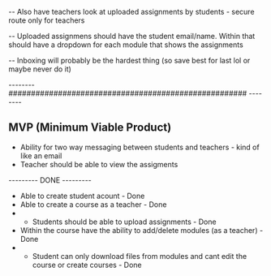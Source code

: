 <!-- -- Add a module component for course details page -->

<!-- -- Re-design the left side bar nav on course details -->

<!-- -- Update buttons for course details -->

<!-- -- Add a landing page on /landing (maybe) -->

<!-- -- Implement createCourse modal -->

<!-- -- Implement mongoDB createCourse -->
<!-- -- Design the login page -->

<!-- Create Course:
id: ObjectID
courseName: Calc 101
subject: Math
description: lorem ipsums
published: True
term: "2023-2024" -->

<!-- -- Fetch DB Data for Dashboard -->
<!-- -- Update routing for the courses/[course-name] -->
<!-- -- Show default initial sample module as first module
-- Subsequent modules will be the DB ones

-- Use Supabase for the files - File structure something like below

-- modules -> courseName -> moduleName -> fileData -->
<!-- -- Nicer Module Name form -->
<!-- -- Add descriptions for Who We Help
-- Update Pricing Cards to reflect Who We Help -->
<!-- -- Update README.md to show what the project is and etc -->
<!-- -- Add Hooks  -->

<!-- -- Update Modals with backdrop that you can click out of to close -->

<!-- -- Add Next Auth with credentials
-- Add singup route for nextauth
-- useSessions for auth (!auth redirect to /login) -->

<!-- -- Add helpers for mongoDB connecting and etc to DRY up code -->

<!-- -- Also update avatar for profile based on auth name so everyone has a unique avatar -->

<!-- -- Error handling for the not allowing same module name - handle in API route -->

<!-- -- Add React Hot Toast for uploading files and creating modules/courses -->

<!-- -- Reset DBs -->
<!-- -- Create custom Toaster component -->
<!-- -- Update Landing Page - Make it more modern (PRIORITY #1) -->

<!-- -- Add Basic Unit Tests ((Priority #1))  -->

<!-- -- Look into students uploadng assignments ((Priority #2)) - Figured out an easy way to implement this -->
<!-- -- Supabase DB for student file upload
students -> studetName or studentEmail -> className -> moduleName -> completedAssignment -->

<!-- ---------------------------------TODO BELOW--------------------------------- -->

-- Also have teachers look at uploaded assignments by students - secure route only for teachers

-- Uploaded assignmens should have the student email/name. Within that should have a dropdown for each module that shows the assignments

-- Inboxing will probably be the hardest thing (so save best for last lol or maybe never do it)

-------- ##################################################### --------

## MVP (Minimum Viable Product)

- Ability for two way messaging between students and teachers - kind of like an email
- Teacher should be able to view the assigments

--------- DONE ---------

- Able to create student acount - Done
- Able to create a course as a teacher - Done
- - Students should be able to upload assignments - Done
- Within the course have the ability to add/delete modules (as a teacher) - Done
- - Student can only download files from modules and cant edit the course or create courses - Done
